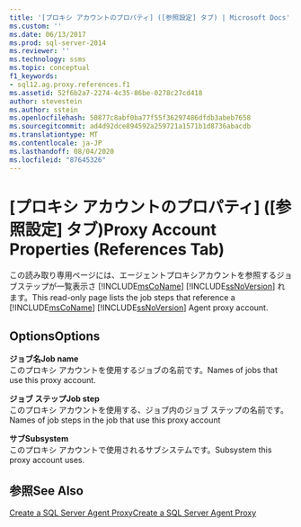 ```yaml
---
title: '[プロキシ アカウントのプロパティ] ([参照設定] タブ) | Microsoft Docs'
ms.custom: ''
ms.date: 06/13/2017
ms.prod: sql-server-2014
ms.reviewer: ''
ms.technology: ssms
ms.topic: conceptual
f1_keywords:
- sql12.ag.proxy.references.f1
ms.assetid: 52f6b2a7-2274-4c35-86be-0278c27cd418
author: stevestein
ms.author: sstein
ms.openlocfilehash: 50877c8abf0ba77f55f36297486dfdb3abeb7658
ms.sourcegitcommit: ad4d92dce894592a259721a1571b1d8736abacdb
ms.translationtype: MT
ms.contentlocale: ja-JP
ms.lasthandoff: 08/04/2020
ms.locfileid: "87645326"
---
```

# <a name="proxy-account-properties-references-tab"></a><span data-ttu-id="bc2d6-102">[プロキシ アカウントのプロパティ]  ([参照設定] タブ)</span><span class="sxs-lookup"><span data-stu-id="bc2d6-102">Proxy Account Properties (References Tab)</span></span>
  <span data-ttu-id="bc2d6-103">この読み取り専用ページには、エージェントプロキシアカウントを参照するジョブステップが一覧表示さ [!INCLUDE[msCoName](../../includes/msconame-md.md)] [!INCLUDE[ssNoVersion](../../includes/ssnoversion-md.md)] れます。</span><span class="sxs-lookup"><span data-stu-id="bc2d6-103">This read-only page lists the job steps that reference a [!INCLUDE[msCoName](../../includes/msconame-md.md)] [!INCLUDE[ssNoVersion](../../includes/ssnoversion-md.md)] Agent proxy account.</span></span>  
  
## <a name="options"></a><span data-ttu-id="bc2d6-104">Options</span><span class="sxs-lookup"><span data-stu-id="bc2d6-104">Options</span></span>  
 <span data-ttu-id="bc2d6-105">**ジョブ名**</span><span class="sxs-lookup"><span data-stu-id="bc2d6-105">**Job name**</span></span>  
 <span data-ttu-id="bc2d6-106">このプロキシ アカウントを使用するジョブの名前です。</span><span class="sxs-lookup"><span data-stu-id="bc2d6-106">Names of jobs that use this proxy account.</span></span>  
  
 <span data-ttu-id="bc2d6-107">**ジョブ ステップ**</span><span class="sxs-lookup"><span data-stu-id="bc2d6-107">**Job step**</span></span>  
 <span data-ttu-id="bc2d6-108">このプロキシ アカウントを使用する、ジョブ内のジョブ ステップの名前です。</span><span class="sxs-lookup"><span data-stu-id="bc2d6-108">Names of job steps in the job that use this proxy account</span></span>  
  
 <span data-ttu-id="bc2d6-109">**サブ**</span><span class="sxs-lookup"><span data-stu-id="bc2d6-109">**Subsystem**</span></span>  
 <span data-ttu-id="bc2d6-110">このプロキシ アカウントで使用されるサブシステムです。</span><span class="sxs-lookup"><span data-stu-id="bc2d6-110">Subsystem this proxy account uses.</span></span>  
  
## <a name="see-also"></a><span data-ttu-id="bc2d6-111">参照</span><span class="sxs-lookup"><span data-stu-id="bc2d6-111">See Also</span></span>  
 [<span data-ttu-id="bc2d6-112">Create a SQL Server Agent Proxy</span><span class="sxs-lookup"><span data-stu-id="bc2d6-112">Create a SQL Server Agent Proxy</span></span>](create-a-sql-server-agent-proxy.md)  
  
  
